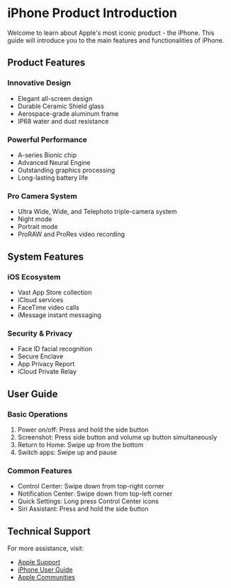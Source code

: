 # iPhone Product Introduction

Welcome to learn about Apple's most iconic product - the iPhone. This guide will introduce you to the main features and functionalities of iPhone.

## Product Features

### Innovative Design
- Elegant all-screen design
- Durable Ceramic Shield glass
- Aerospace-grade aluminum frame
- IP68 water and dust resistance

### Powerful Performance
- A-series Bionic chip
- Advanced Neural Engine
- Outstanding graphics processing
- Long-lasting battery life

### Pro Camera System
- Ultra Wide, Wide, and Telephoto triple-camera system
- Night mode
- Portrait mode
- ProRAW and ProRes video recording

## System Features

### iOS Ecosystem
- Vast App Store collection
- iCloud services
- FaceTime video calls
- iMessage instant messaging

### Security & Privacy
- Face ID facial recognition
- Secure Enclave
- App Privacy Report
- iCloud Private Relay

## User Guide

### Basic Operations
1. Power on/off: Press and hold the side button
2. Screenshot: Press side button and volume up button simultaneously
3. Return to Home: Swipe up from the bottom
4. Switch apps: Swipe up and pause

### Common Features
- Control Center: Swipe down from top-right corner
- Notification Center: Swipe down from top-left corner
- Quick Settings: Long press Control Center icons
- Siri Assistant: Press and hold the side button

## Technical Support

For more assistance, visit:
- [Apple Support](https://support.apple.com)
- [iPhone User Guide](https://support.apple.com/guide/iphone)
- [Apple Communities](https://discussions.apple.com)